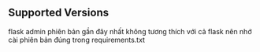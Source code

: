 
## Supported Versions

flask admin phiên bản gần đây nhất không tương thích với cả flask 
nên nhớ cài phiên bản đúng trong requirements.txt



